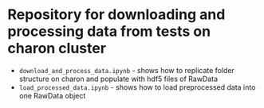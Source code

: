 # Repository for downloading and processing data from tests on charon cluster
- `download_and_process_data.ipynb` - shows how to replicate folder structure on charon and populate with hdf5 files of RawData
- `load_processed_data.ipynb` - shows how to load preprocessed data into one RawData object
